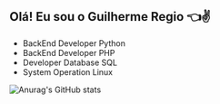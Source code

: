 ## Olá! Eu sou o Guilherme Regio :point_left::v:

* BackEnd Developer Python 
* BackEnd Developer PHP 
* Developer Database SQL
* System Operation Linux


![Anurag's GitHub stats](https://github-readme-stats.vercel.app/api?username=Guilherme-Regio&show_icons=true&theme=github_dark)
<!--
**Guilherme-Regio/Guilherme-Regio** is a ✨ _special_ ✨ repository because its `README.md` (this file) appears on your GitHub profile.

Here are some ideas to get you started:

- 🔭 I’m currently working on ...
- 🌱 I’m currently learning ...
- 👯 I’m looking to collaborate on ...
- 🤔 I’m looking for help with ...
- 💬 Ask me about ...
- 📫 How to reach me: ...
- 😄 Pronouns: ...
- ⚡ Fun fact: ...
-->
